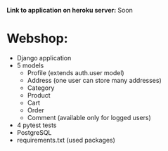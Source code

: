 **Link to application on heroku server:**
Soon

# **Webshop:**
- Django application
- 5 models
  - Profile (extends auth.user model)
  - Address (one user can store many addresses)
  - Category
  - Product
  - Cart
  - Order
  - Comment (available only for logged users)
- 4 pytest tests
- PostgreSQL
- requirements.txt (used packages)
